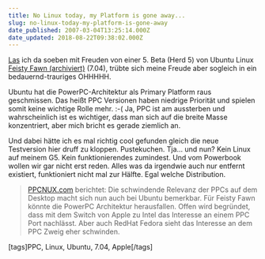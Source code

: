 ```yaml
---
title: No Linux today, my Platform is gone away...
slug: no-linux-today-my-platform-is-gone-away
date_published: 2007-03-04T13:25:14.000Z
date_updated: 2018-08-22T09:38:02.000Z
---
```


[Las](http://www.pro-linux.de/news/2007/10915.html) ich da soeben mit Freuden von einer 5. Beta (Herd 5) von Ubuntu Linux [Feisty Fawn (archiviert)](http://web.archive.org/web/20070303081100/http://cdimage.ubuntu.com:80/releases/feisty/herd-5/) (7.04), trübte sich meine Freude aber sogleich in ein bedauernd-trauriges OHHHHH.

Ubuntu hat die PowerPC-Architektur als Primary Platform raus geschmissen. Das heißt PPC Versionen haben niedrige Priorität und spielen somit keine wichtige Rolle mehr. :-( Ja, PPC ist am aussterben und wahrscheinlich ist es wichtiger, dass man sich auf die breite Masse konzentriert, aber mich bricht es gerade ziemlich an.

Und dabei hätte ich es mal richtig cool gefunden gleich die neue Testversion hier druff zu kloppen. Pustekuchen. Tja... und nun? Kein Linux auf meinem G5. Kein funktionierendes zumindest. Und vom Powerbook wollen wir gar nicht erst reden. Alles was da irgendwie auch nur entfernt existiert, funktioniert nicht mal zur Hälfte. Egal welche Distribution.

> [PPCNUX.com](http://www.ppcnux.com/modules.php?name=News&amp;file=article&amp;sid=6687) berichtet: Die schwindende Relevanz der PPCs auf dem Desktop macht sich nun auch bei Ubuntu bemerkbar. Für Feisty Fawn könnte die PowerPC Architektur herausfallen. Offen wird begründet, dass mit dem Switch von Apple zu Intel das Interesse an einem PPC Port nachlässt. Aber auch RedHat Fedora sieht das Interesse an dem PPC Zweig eher schwinden. 

[tags]PPC, Linux, Ubuntu, 7.04, Apple[/tags]
